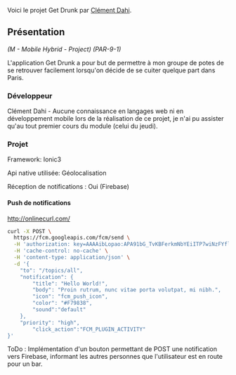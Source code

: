 Voici le projet Get Drunk par [Clément Dahi](clement.dahi@epitech.eu).
## Présentation
*(M - Mobile Hybrid - Project) (PAR-9-1)*

L'application Get Drunk a pour but de permettre à mon groupe de potes de se retrouver facilement lorsqu'on décide de se cuiter quelque part dans Paris.

### Développeur
Clément Dahi - Aucune connaissance en langages web ni en développement mobile lors de la réalisation de ce projet, je n'ai pu assister qu'au tout premier cours du module (celui du jeudi).

### Projet
Framework: Ionic3

Api native utilisée: Géolocalisation

Réception de notifications : Oui (Firebase)

#### Push de notifications
http://onlinecurl.com/

```bash
curl -X POST \
  https://fcm.googleapis.com/fcm/send \
  -H 'authorization: key=AAAAibLopao:APA91bG_TvKBFerkmNbYEiITP7wiNzFYflXDucJPVlyQSzQZZlhj4C_AVRlJb-AZbOfeoF-q6yRbIkmyHcKc0nvINAFNth8IM05LGNVtWUFCBmcsObtwDkP-a1LKzSzTHXEBXdBQ21pi' \
  -H 'cache-control: no-cache' \
  -H 'content-type: application/json' \
  -d '{
	"to": "/topics/all",
	"notification": {
	    "title": "Hello World!",
	    "body": "Proin rutrum, nunc vitae porta volutpat, mi nibh.",
        "icon": "fcm_push_icon",
    	"color": "#F79838",
        "sound":"default"
	},
	"priority": "high",
        "click_action":"FCM_PLUGIN_ACTIVITY"
}'
```

ToDo : Implémentation d'un bouton permettant de POST une notification vers Firebase, informant les autres personnes que l'utilisateur est en route pour un bar.
